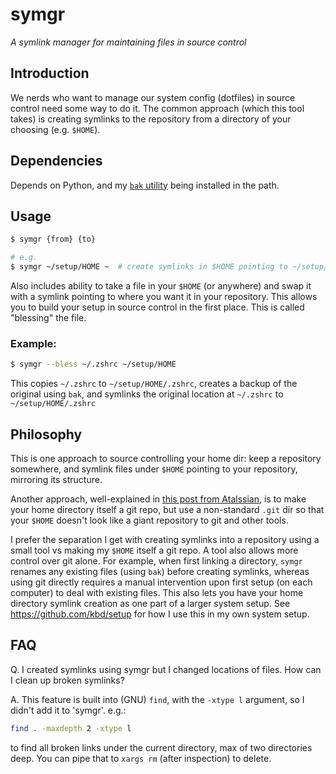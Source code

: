 # symgr

*A symlink manager for maintaining files in source control*

## Introduction

We nerds who want to manage our system config (dotfiles) in source control need some way to do it. The common approach (which this tool takes) is creating symlinks to the repository from a directory of your choosing (e.g. `$HOME`).

## Dependencies

Depends on Python, and my [`bak` utility](https://github.com/kbd/bak) being installed in the path.

## Usage

```bash
$ symgr {from} {to}

# e.g.
$ symgr ~/setup/HOME ~  # create symlinks in $HOME pointing to ~/setup/HOME
```

Also includes ability to take a file in your `$HOME` (or anywhere) and swap it with a symlink pointing to where you want it in your repository.
This allows you to build your setup in source control in the first place.
This is called "blessing" the file.

### Example:

```bash
$ symgr --bless ~/.zshrc ~/setup/HOME
```

This copies `~/.zshrc` to `~/setup/HOME/.zshrc`, creates a backup of the original using `bak`, and symlinks the original location at `~/.zshrc` to `~/setup/HOME/.zshrc`

## Philosophy

This is one approach to source controlling your home dir: keep a repository somewhere, and symlink files under `$HOME` pointing to your repository, mirroring its structure.

Another approach, well-explained in [this post from Atalssian](https://www.atlassian.com/git/tutorials/dotfiles), is to make your home directory itself a git repo, but use a non-standard `.git` dir so that your `$HOME` doesn't look like a giant repository to git and other tools.

I prefer the separation I get with creating symlinks into a repository using a small tool vs making my `$HOME` itself a git repo.
A tool also allows more control over git alone.
For example, when first linking a directory, `symgr` renames any existing files (using `bak`) before creating symlinks, whereas using git directly requires a manual intervention upon first setup (on each computer) to deal with existing files.
This also lets you have your home directory symlink creation as one part of a larger system setup.
See https://github.com/kbd/setup for how I use this in my own system setup.

## FAQ

Q. I created symlinks using symgr but I changed locations of files. How can I clean up broken symlinks?

A. This feature is built into (GNU) `find`, with the `-xtype l` argument, so I didn't add it to 'symgr'. e.g.:

```bash
find . -maxdepth 2 -xtype l
```

to find all broken links under the current directory, max of two directories deep. You can pipe that to `xargs rm` (after inspection) to delete.
